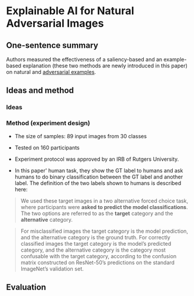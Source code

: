 # Explainable AI for Natural Adversarial Images

## One-sentence summary

Authors measured the effectiveness of a saliency-based and an example-based explanation (these two methods are newly introduced in this paper) on natural and [adversarial examples](https://arxiv.org/pdf/1907.07174.pdf).

## Ideas and method

### Ideas

### Method (experiment design)

- The size of samples: 89 input images from 30 classes

- Tested on 160 participants

- Experiment protocol was approved by an IRB of Rutgers University.

- In this paper' human task, they show the GT label to humans and ask humans to do binary classification between the GT label and another label. The definition of the two labels shown to humans is described here:

> We used these target images in a
two alternative forced choice task, where participants were **asked to predict the model classifications**.
The two options are referred to as the **target** category and the **alternative** category.

> For misclassified images the target category is the model prediction, and the alternative category is
the ground truth. For correctly classified images the target category is the model’s predicted category,
and the alternative category is the category most confusable with the target category, according to
the confusion matrix constructed on ResNet-50’s predictions on the standard ImageNet’s validation
set.

## Evaluation

